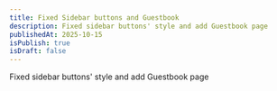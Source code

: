```yaml
---
title: Fixed Sidebar buttons and Guestbook
description: Fixed sidebar buttons' style and add Guestbook page
publishedAt: 2025-10-15
isPublish: true
isDraft: false
---
```

Fixed sidebar buttons' style and add Guestbook page
